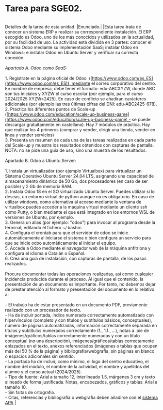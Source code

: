 # Tarea para SGE02.

|   |
|---|
Detalles de la tarea de esta unidad.
|Enunciado.|
|Esta tarea trata de conocer un sistema ERP y realizar su correspondiente instalación. El ERP escogido es Odoo, uno de los más conocidos y utilizados en la actualidad, por su facilidad de uso. La actividad está dividida en 3 partes: conocer el sistema Odoo mediante su implementación SaaS; instalar Odoo en Windows; e instalar Odoo en Ubuntu Server y verificar su correcta conexión.<br><br>_Apartado A. Odoo como SaaS:_<br><br>1. Registrate en la página oficial de Odoo  ([https://www.odoo.com/es_ES](https://www.odoo.com/es_ES)), mediante el correo corporativo del centro. En nombre de empresa, debe tener el formato: edu-ABCXYZW, donde ABC son tus iniciales y XYZW el curso escolar (por ejemplo, para el curso 2024/2025 XYZW=2425). En caso de conflicto se añadiran carácteres adicionales (por ejemplo las tres últimas cifras del DNI: edu-ABC2425-678).<br>2. Practica los diferentes puntos de Scale-up ([https://www.odoo.com/education/scale-up-business-game](https://www.odoo.com/education/scale-up-business-game) - se puede descargar gratuitamente en castellano). Hay 7 módulos de práctica. Hay que realizar los 4 primeros (comprar y vender, dirigir una tienda, vender en línea y vender servicios)<br>3. Presenta un resumen de cada una de las tareas realizadas en cada parte del Scale-up y muestra los resultados obtenidos con capturas de pantalla. NOTA: no se pide una guía de uso, sino una muestra de los resultados.<br><br>Apartado B. Odoo a Ubuntu Server:<br><br>1. Instala un virtualizador (por ejemplo Virtualbox) para virtualizar un Sistema Operativo Ubuntu Server 24.04 LTS, asignando una capacidad de almacenamiento dinámico de 50 Gb, dos procesadores (en caso de ser posible) y 2 Gb de memoria RAM.<br>2. Instala Odoo 18 en el SO virtualizado Ubuntu Server. Puedes utilizar si lo deseas, un entorno virtual de python aunque no es obligatorio. En caso de utilizar windows, como alternativa al acceso mediante la ventana de virtualbox puedes acceder a la máquina virtual mediante un cliente ssh como Putty, o bien mediante el que está integrado en los entornos WSL de versiones de Ubuntu, por ejemplo.<br>3. Genera un alias (por ejemplo: "odoo") para invocar al programa desde la terminal, editando el fichero ~/.bashrc<br>4. Configura el crontab para que el servidor de odoo se inicie automáticamente al iniciarse el sistema o bien configura un servicio para que se inicie odoo automàticamente al iniciar el equipo.<br>5. Accede a Odoo mediante el navegador web de la máquina anfitriona y configura el idioma a Catalán o Español.<br>6. Crea una guía de instalación, con capturas de pantalla, de los pasos realizados.<br><br>Procura documentar todas las operaciones realizadas, así como cualquier incidencia producida durante el proceso. Al igual que el contenido, la presentación de un documento es importante. Por tanto, no debemos dejar de prestar atención al formato y presentación del documento en lo relativo a:<br><br>- El trabajo ha de estar presentado en un documento PDF, previamente realizado con un procesador de texto.<br>- Ha de incluir portada, índice numerado correctamente automatizado con hipervínculos (completo y con títulos y subtítulos básicos, conceptuales), número de páginas automatizadas, información correctamente separada en títulos y subtítulos numerados correctamente (1., 1.1., ...), notas a  pie de imágenes/gráficos/tablas correctamente numeradas y con un título conceptual (no una descripción), imágenes/gráficos/tablas correctamente enlazados en el texto, anexos referenciados (imágenes o tablas que ocupen más del 50 % de la página) y bibliografía/webgrafía, sin páginas en blanco o espacios adicionales sin sentido.<br>- La portada ha de incluir, como mínimo, el logo del centro educativo, el nombre del módulo, el nombre de la actividad, el nombre y apellidos del alumno y el curso actual (2024/2025).<br>- Tipo de fuente: Arial a tamaño 12, interlineado 1.5, márgenes 3 cm y texto alineado de forma justificada. Notas, encabezados, gráficos y tablas: Arial a tamaño 10.<br>- Sin faltas de ortografía.<br>- Citas, referencias y bibliografía o webgrafía deben añadirse con el [sistema APA](https://fpadistancia.caib.es/mod/resource/view.php?id=58916 "Sistema APA").|